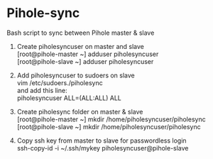 # Pihole-sync
Bash script to sync between Pihole master &amp; slave


1) Create piholesyncuser on master and slave  
[root@pihole-master ~] adduser piholesyncuser  
[root@pihole-slave ~] adduser piholesyncuser  

2) Add piholesyncuser to sudoers on slave   
vim /etc/sudoers./piholesync  
and add this line:  
piholesyncuser    ALL=(ALL:ALL) ALL  

3) Create piholesync folder on master & slave  
[root@pihole-master ~] mkdir /home/piholesyncuser/piholesync      
[root@pihole-slave ~] mkdir /home/piholesyncuser/piholesync  

4) Copy ssh key from master to slave for passwordless login  
ssh-copy-id -i ~/.ssh/mykey piholesyncuser@pihole-slave    
